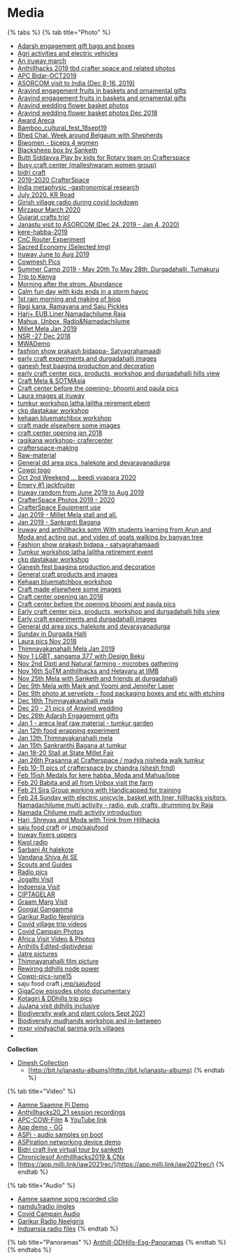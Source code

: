 # Media

{% tabs %}
{% tab title="Photo" %}
* [Adarsh engagement gift bags and boxes](https://photos.app.goo.gl/reZUftJb5hCJg7H6A)
* [Agri activities and electric vehicles](https://photos.app.goo.gl/cH46uFaYkwQ3meydA)
* [An iruway march](https://photos.app.goo.gl/LY56N3X8aNvxvsjKA)
* [Anthillhacks 2019 tbd crafter space and related photos](https://photos.app.goo.gl/ZXd5uxMeEcaYY8rdA)
* [APC Bidar-OCT2019](https://photos.app.goo.gl/UGsyZXpJjjPMXyxVA)
* [ASORCOM visit to India (Dec 8-16, 2019)](https://photos.app.goo.gl/W9RqftjKbE1kF3XW7)
* [Aravind engagement fruits in baskets and ornamental gifts](https://photos.app.goo.gl/BUw43hoEhtQsXDmf7)
* [Aravind engagement fruits in baskets and ornamental gifts](https://photos.app.goo.gl/5ZF9nCRT3k7G49RH7)
* [Aravind wedding flower basket photos](https://photos.app.goo.gl/oPFJNgZaS8nqzBc76)
* [Aravind wedding flower basket photos Dec 2018](https://photos.app.goo.gl/oPFJNgZaS8nqzBc76)
* [Award Areca](https://photos.app.goo.gl/sFX2bBMpdDsVmWnr7)
* [Bamboo\_cultural\_fest\_18sept19](https://photos.app.goo.gl/6415NFeRP8k7VGFD6)
* [Bhed Chal. Week around Belgaum with Shepherds](https://photos.app.goo.gl/Wt6xTWbfMRtaJ2976)
* [Biwomen - biceps 4 women](https://photos.app.goo.gl/49qFHYJ2g7Z769kdA)
* [Blacksheep box by Sanketh](https://photos.app.goo.gl/QSvPMGrAmPXsfWfB8)
* [Butti Siddavva Play by kids for Rotary team on Crafterspace](https://photos.app.goo.gl/6oofrD18MrQBVbhdA)
* [Busy craft center (malleshwaram women group)](https://photos.app.goo.gl/NzCW9Z3mKv5wHAB97)
* [bidri craft](https://photos.app.goo.gl/TGEqp8WnDJvGSPBM9)
* [2019-2020 CrafterSpace](https://photos.app.goo.gl/rxMGJJvqAypQnrzX8)
* [India metaphysic -gastronomical research](https://photos.app.goo.gl/oZ9kSJrMVDyAp2GM7)
* [July 2020. KR Road](https://photos.app.goo.gl/HQGZmofWLsJL4FLv8)
* [Girish village radio during covid lockdown](https://photos.app.goo.gl/uzVYdtbsazLoZk539)
* [Mirzapur March 2020](https://photos.app.goo.gl/zBGLsSWcRsDvCthq7)
* [Gujarat crafts trip!](https://photos.app.goo.gl/fajyvTVJLqWNR4q27)
* [Janastu visit to ASORCOM (Dec 24, 2019 - Jan 4, 2020)](https://photos.app.goo.gl/p29yBfn67PM6KgtK6)
* [kere-habba-2019](https://photos.app.goo.gl/vo6NFbxYdcKsW6kz7)
* [CnC Router Experiment](https://photos.app.goo.gl/bHbLYK1XHzz9aoG38)
* [Sacred Economy (Selected Img)](https://photos.app.goo.gl/rsK12GZhYoCXCNsn7)
* [Iruway June to Aug 2019](https://photos.app.goo.gl/qiwj5h8z2fXo8xun8)
* [Cowmesh Pics](https://photos.app.goo.gl/aBt2ymexjuwqnricA)
* [Summer Camp 2019 - May 20th To May 28th, Durgadahalli, Tumakuru](https://photos.app.goo.gl/XPKNyPpKe515BUeMA)
* [Trip to Kenya](https://photos.app.goo.gl/RvHvE7VtcBXNbB6R9)
* [Morning after the strom. Abundance](https://photos.app.goo.gl/YooqY7Z4hPHqyCsT8)
* [Calm fun day with kids ends in a storm havoc](https://photos.app.goo.gl/BN4CYwXmESs2PQCq7)
* [1st rain morning and making of biop](https://photos.app.goo.gl/4xKWjtCWKh8SW5hTA)
* [Ragi kana, Ramayana and Saju Pickles](https://photos.app.goo.gl/QzgLo6GynsiMWMkaA)
* [Hari+,EUB,Liner,Namadachilume,Raja](https://photos.app.goo.gl/GPtrZSGUkSQhLSpY8)
* [Mahua, Unbox, Radio\&Namadachilume](https://photos.app.goo.gl/18WSqJaDD8euESk19)
* [Millet Mela Jan 2019](https://photos.app.goo.gl/J7zDRyDg16jNADSr5)
* [NSR -27 Dec 2018](https://photos.app.goo.gl/csVvgio2MhvTSYKNA)
* [MWADemo](https://photos.app.goo.gl/aMDt8D4nifwXy8gr9)
* [fashion show prakash bidappa- Satyagrahamaadi](https://photos.app.goo.gl/63v3V9r6zxS1k5WD9)
* [early craft experiments and durgadahalli images](https://photos.app.goo.gl/Jv3DZ2QCQ13noJKL7)
* [ganesh fest baagina production and decoration](https://photos.app.goo.gl/d6XNk4WhVo6LWojH8)
* [early craft center pics, products, workshop and durgadahalli hills view](https://photos.app.goo.gl/tgN85CFkg8wL9WN88)
* [Craft Mela & SOTMAsia](https://photos.app.goo.gl/LubVB9UMKAzCrMUv7)
* [Craft center before the opening- bhoomi and paula pics](https://photos.app.goo.gl/eKZFggktuMbhKaoM6)
* [Laura images at iruway](https://photos.app.goo.gl/dBjW8uXjUUdJnrQ27)
* [tumkur workshop latha lalitha reirement ebent](https://photos.app.goo.gl/CQ4VkrCXfAfStjrE8)
* [ckp dastakaar workshop](https://photos.app.goo.gl/yGrNyctbNdS1x7En7)
* [kehaan bluematchbox workshop](https://photos.app.goo.gl/bK5sGS7AcSqcmr489)
* [craft made elsewhere some images](https://photos.app.goo.gl/PTWyWeuVzxou89zH7)
* [craft center opening jan 2018](https://photos.app.goo.gl/SjkYqrm21bCgS8Xg6)
* [ragikana workshop- crafercenter](https://photos.app.goo.gl/68CFfFYE2auMxm488)
* [crafterspace-making](https://photos.app.goo.gl/QNZUtdYLyHmptPWe9)
* [Raw-material](https://photos.app.goo.gl/13iDnmuHnc6VvLqx6)
* [General dd area pics, halekote and devarayanadurga](https://photos.app.goo.gl/FUFGn4tqvj1cVx847)
* [Cowpi togo](https://photos.app.goo.gl/Go5DgNtjeVyK4nj46)
* [Oct 2nd Weekend … beedi vyapara 2020](https://photos.app.goo.gl/sYSRNAU6ukStjH7W6)
* [Emery #1 jackfruiter](https://photos.app.goo.gl/GXS2s2Db7EkntqCw6)
* [Iruway random from June 2019 to Aug 2019](https://photos.app.goo.gl/qiwj5h8z2fXo8xun8)
* [CrafterSpace Photos 2019 - 2020](https://photos.app.goo.gl/rxMGJJvqAypQnrzX8)
* [CrafterSpace Equipment use](https://photos.app.goo.gl/G2BnCtMAaCSVoXQq6)
* [Jan 2019 - Millet Mela stall and all.](https://photos.app.goo.gl/J7zDRyDg16jNADSr5)
* [Jan 2019 - Sankranti Bagana](https://photos.app.goo.gl/U7MevpaYoUnzukhe8)
* [Iruway and anthillhacks sotm With students learning from Arun and Moda and acting out, and video of goats walking by banyan tree](https://photos.app.goo.gl/1WxQn4gPBG6DZnPG8)
* [Fashion show prakash bidapa - satyagrahamaadi](https://photos.app.goo.gl/bJXz5qz8jvsq8iZL6)
* [Tumkur workshop latha lalitha retirement event](https://photos.app.goo.gl/SW73oTr9CEUVR4Lf9)
* [ckp dastakaar workshop](https://photos.app.goo.gl/cnitzezC5q6yrffW7)
* [Ganesh fest baagina production and decoration](https://photos.app.goo.gl/2GL2fGt38NMm69aVA)
* [General craft products and images](https://photos.app.goo.gl/EjoLxbFRrtpQ5F3o7)
* [Kehaan bluematchbox workshop](https://photos.app.goo.gl/1uKtSpq46QDhAGri8)
* [Craft made elsewhere some images](https://photos.app.goo.gl/dVuReYe93QSgvdETA)
* [Craft center opening jan 2018](https://photos.app.goo.gl/qjRYAz5mzbea5qReA)
* [Craft center before the opening bhoomi and paula pics](https://photos.app.goo.gl/Qu2xQVkXCAvRw1Hf9)
* [Early craft center pics, products, workshop and durgadahalli hills view](https://photos.app.goo.gl/hUaxXS595Tu1cmpZ8)
* [Early craft experiments and durgadahalli images](https://photos.app.goo.gl/PQQWv5XLZxrdmPtu6)
* [General dd area pics, halekote and devarayanadurga](https://photos.app.goo.gl/ibinyzUDSq13Lfk78)
* [Sunday in Durgada Halli](https://photos.app.goo.gl/sSENA684A8JLK6Ep8)
* [Laura pics Nov 2018](https://drive.google.com/drive/u/3/folders/14pXeQlZNcuht4uHisNqpyHew9Ztk4II8)
* [Thimnayakanahalli Mela Jan 2019](https://photos.app.goo.gl/LoRd2JiBhjntmCMm8)
* [Nov 1 LGBT, sangama 377 with Design Beku](https://photos.app.goo.gl/isUJPSpaTYW82xUTA)
* [Nov 2nd Dipti and Natural farming - microbes gathering](https://photos.app.goo.gl/iZChnUhsr1ZhJ3T6A)
* [Nov 16th SoTM anthillhacks and Helavaru at IIMB](https://photos.app.goo.gl/ai9ddJftk9f9vbdp9)
* [Nov 25th Mela with Sanketh and friends at durgadahalli](https://photos.app.goo.gl/PRQw5NaxAjabRAML7)
* [Dec 9th Mela with Mark and Yoomi and Jennifer Laser](https://photos.app.goo.gl/pQNhP6Lvikq8X4MQ9)
* [Dec 9th photo at servelots - food packaging boxes and etc with etching](https://photos.app.goo.gl/dWQG15NHFppzUy3y9)
* [Dec 16th Thimnayakanahalli mela](https://photos.app.goo.gl/b3M1LFtcYXrpqkie6)
* [Dec 20 - 21 pics of Aravind wedding](https://photos.app.goo.gl/5DGctSteNncgpygSA)
* [Dec 26th Adarsh Engagement gifts](https://photos.app.goo.gl/TLg5hTFwtVG3ezGx5)
* [Jan 1 - areca leaf raw material - tumkur garden](https://photos.app.goo.gl/oP8dvU2wHGPGaMhCA)
* [Jan 12th food wrapping experiment](https://photos.app.goo.gl/MGAwwUrr1fMs2qWz7)
* [Jan 13th Thimnayakanahalli mela](https://photos.app.goo.gl/oWmdWdzTv4HEnxoi9)
* [Jan 15th Sankranthi Bagana at tumkur](https://photos.app.goo.gl/ztd1Zu8pzQqsnsLYA)
* [Jan 18-20 Stall at State Millet Fair](https://photos.app.goo.gl/DvFQZsfNn7uvKfq27)
* [Jan 26th Prasanna at Crafterspace / madya nisheda walk tumkur](https://photos.app.goo.gl/6smwyGfBXPFAX3Z39)
* [Feb 10-11 pics of crafterspace by chandra (shesh frnd)](https://photos.app.goo.gl/YS3D8Fc9AehSnJtQ6)
* [Feb 15ish Medals for kere habba. Moda and Mahua/Ippe](https://photos.app.goo.gl/YHrRRhWx3CoH6sGA9)
* [Feb 20 Babita and all from Unbox visit the farm](https://photos.app.goo.gl/18WSqJaDD8euESk19)
* [Feb 21 Sira Group working with Handicapped for training](https://photos.app.goo.gl/7jKbPphgg2gmPVot9)
* [Feb 24 Sunday with electric unicycle, basket with liner, hillhacks visitors, Namadachilume multi activity - radio, eub, crafts, drumming by Raja](https://photos.app.goo.gl/GPtrZSGUkSQhLSpY8)
* [Namada Chilume multi activity introduction](https://photos.app.goo.gl/KfFrGBEsasnmjJ6y6)
* [Hari, Shreyas and Moda with Trink from Hillhacks](https://photos.app.goo.gl/D4rCvSCQLDadsb2F9)
* [saju food craft](https://photos.app.goo.gl/oZ9kSJrMVDyAp2GM7) or  [j.mp/sajufood](http://j.mp/sajufood)
* [Iruway fixers uppers](https://photos.app.goo.gl/vR9epw9DyvNf9zbr6)
* [Kwol radio](https://files.janastu.org/s/csjMJHKLwpiSPeb)
* [Sarbani At halekote](https://photos.app.goo.gl/UDML748mqLMHEnR69)
* [Vandana Shiva At SE](https://photos.app.goo.gl/ipKsP4hUpWFyAjTK8)
* [Scouts and Guides](https://photos.app.goo.gl/6ictZngC7YEiWPJr5)
* [Radio pics](https://photos.app.goo.gl/1E34fCJxVPHk9dYm7)
* [Jogathi Visit](https://photos.app.goo.gl/CuweurgvbgPYyJrZ6)
* [Indoensia Visit](https://photos.app.goo.gl/pC5YH46F55wjAaX78)
* [CIPTAGELAR](https://photos.app.goo.gl/LTSYui9CM65YKqfq8)
* [Graam Marg Visit](https://photos.app.goo.gl/s9XebH9cED55r6j19)
* [Googal Gangamma](https://photos.app.goo.gl/1YYVXFKqV7MsnJtv5)
* [Garikur Radio Neelgiris](https://photos.app.goo.gl/DkCpEoM1XnbXgXHdA)
* [Covid village trip videos](https://photos.app.goo.gl/fnbHNdK4biDQRYtr8)
* [Covid Campain Photos](https://photos.app.goo.gl/pspAoXaByVvdRZa29)
* [Africa Visit Video & Photos](https://photos.app.goo.gl/sgtGhJPyb9LFmZ2u5)
* [Anthills Edited-diptivdesai](https://photos.app.goo.gl/pqh5i7NHKRXY8GZ38)
* [Jatre pictures](https://photos.app.goo.gl/z2uTvi6JicamG9ix6)
* [Thimnayanahalli film picture](https://photos.app.goo.gl/HiAsjyh3pv4o5dTEA)
* [Rewiring ddhills node power](https://photos.app.goo.gl/k8okWEjLX34WhUUu9)
* [Cowpi-pics-june15](https://photos.app.goo.gl/mTGAffiwFkFwnQsR9)
* saju food craft  [j.mp/sajufood](http://j.mp/sajufood)
* [GigaCow episodes photo documentary](https://photos.app.goo.gl/Z4Vnu1K6d8bfb9UWA)
* [Kotagiri & DDhills trip pics](https://photos.app.goo.gl/yy3XyC1BZHtMyLQFA)
* [JuJana visit ddhills inclusive](https://photos.app.goo.gl/YkaKYqBkuPYRFemn6)
* [Biodiversity walk and plant colors Sept 2021](https://photos.app.goo.gl/RJ8wZMMZPeJ1TtNL6)
* [Biodiversity mudhands workshop and in-between](https://photos.app.goo.gl/8D8zEMHoDnL3uHms8)
* [mxpr vindyachal garima girls villages](https://photos.app.goo.gl/fT4Z3Bi1JZDWcQZC8)
*

&#x20;**Collection**

* [Dinesh Collection](https://hackmd.io/sioWTyF8Q5-wKA3iNQsGoA)
  * [http://bit.ly/janastu-albums](http://bit.ly/janastu-albums)
{% endtab %}

{% tab title="Video" %}
* [Aamne Saamne Pi Demo](https://files.janastu.org/s/BkysKk3i988Cefo)
* [Anthillhacks20\_21 session recordings](https://files.janastu.org/s/iZtQ7SHjXWPfnNS)
* [APC-COW-Fil](https://files.janastu.org/s/PqSpBd9XtzrxwAa)[m](https://files.janastu.org/s/XYb55M3a2L6ZYBb) & [YouTube link](https://youtu.be/-GMFE-8ML3c)
* [App demo - GG](https://files.janastu.org/s/XYb55M3a2L6ZYBb)
* [ASPi - audio samples on boot](https://files.janastu.org/s/NWJsd2o9KcqnEiZ)
* [ASPiration networking device demo](https://files.janastu.org/s/ewBYe2PBjnjKfPM)
* [Bidri craft live virtual tour by sanketh](https://files.janastu.org/s/ErdKjywA7Mc7mL9)
* [Chroniclesof Anthillhacks2019 & CNx](https://files.janastu.org/s/ETcjtTzgYr5Qjtw)
* [https://app.milli.link/iaw2021rec/](https://app.milli.link/iaw2021rec/)
{% endtab %}

{% tab title="Audio" %}
* [Aamne saamne song recorded clip](https://files.janastu.org/s/dDEpC7xPAMZ2ay6)
* [namdu1radio jingles](https://files.janastu.org/s/ieAnPsYHbn4Ss3q)
* [Covid Campain Audio](https://drive.google.com/drive/folders/1MC4A00umYHqRA9nF13W-eM3Ro-H0DAWT?usp=sharing)
* [Garikur Radio Neelgiris](https://drive.google.com/drive/folders/1cjD9hD1RvJYNjZOdWr\_SpoY9goO1ynrS?usp=sharing)
* [Indoansia radio files](https://drive.google.com/drive/folders/1dacPFP6VfN-9U\_Q-GVdr-CQj1OEieyTV?usp=sharing)
{% endtab %}

{% tab title="Panoramas" %}
[Anthill-DDHills-Esg-Panoramas](https://www.dropbox.com/sh/60mzb3wn8r5j1lo/AADXpAwiKG2ezrOMq7EcBUxua?dl=0)
{% endtab %}
{% endtabs %}
